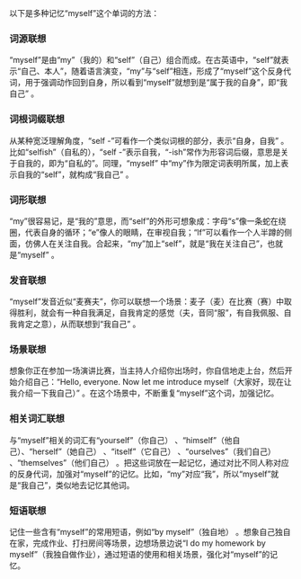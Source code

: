 以下是多种记忆“myself”这个单词的方法：

### 词源联想
“myself”是由“my”（我的）和“self”（自己）组合而成。在古英语中，“self”就表示“自己、本人”，随着语言演变，“my”与“self”相连，形成了“myself”这个反身代词，用于强调动作回到自身，所以看到“myself”就想到是“属于我的自身”，即“我自己” 。

### 词根词缀联想
从某种宽泛理解角度，“self -”可看作一个类似词根的部分，表示“自身，自我” 。比如“selfish”（自私的），“self -”表示自我，“-ish”常作为形容词后缀，意思是关于自我的，即为“自私的”。同理，“myself” 中“my”作为限定词表明所属，加上表示自我的“self”，就构成“我自己” 。

### 词形联想
“my”很容易记，是“我的”意思，而“self”的外形可想象成：字母“s”像一条蛇在绕圈，代表自身的循环；“e”像人的眼睛，在审视自我；“lf”可以看作一个人半蹲的侧面，仿佛人在关注自我。合起来，“my”加上“self”，就是“我在关注自己”，也就是“myself” 。

### 发音联想
“myself”发音近似“麦赛夫”，你可以联想一个场景：麦子（麦）在比赛（赛）中取得胜利，就会有一种自我满足，自我肯定的感觉（夫，音同“服”，有自我佩服、自我肯定之意），从而联想到“我自己” 。

### 场景联想
想象你正在参加一场演讲比赛，当主持人介绍你出场时，你自信地走上台，然后开始介绍自己：“Hello, everyone. Now let me introduce myself（大家好，现在让我介绍一下我自己）” 。在这个场景中，不断重复“myself”这个词，加强记忆。

### 相关词汇联想
与“myself”相关的词汇有“yourself”（你自己） 、“himself”（他自己）、“herself”（她自己） 、“itself”（它自己） 、“ourselves”（我们自己） 、“themselves”（他们自己） 。把这些词放在一起记忆，通过对比不同人称对应的反身代词，加强对“myself”的记忆。比如，“my”对应“我”，所以“myself”就是“我自己”，类似地去记忆其他词。

### 短语联想
记住一些含有“myself”的常用短语，例如“by myself”（独自地） 。想象自己独自在家，完成作业、打扫房间等场景，边想场景边说“I do my homework by myself”（我独自做作业），通过短语的使用和相关场景，强化对“myself”的记忆。 